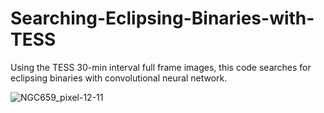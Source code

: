 # Searching-Eclipsing-Binaries-with-TESS
Using the TESS 30-min interval full frame images, this code searches for eclipsing binaries with convolutional neural network. 

<!--  -->
![NGC659_pixel-12-11](https://user-images.githubusercontent.com/49893001/91348678-fdf5a180-e798-11ea-8324-f04a22370dd7.png)

